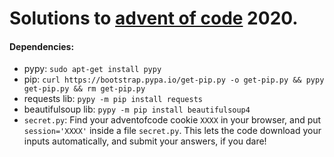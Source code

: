 # Solutions to [advent of code](https://adventofcode.com/) 2020.

#### Dependencies:

- pypy: `sudo apt-get install pypy`
- pip: `curl https://bootstrap.pypa.io/get-pip.py -o get-pip.py && pypy get-pip.py && rm get-pip.py`
- requests lib: `pypy -m pip install requests`
- beautifulsoup lib: `pypy -m pip install beautifulsoup4`
- `secret.py`: Find your adventofcode cookie `XXXX` in your browser, and put `session='XXXX'` inside a file `secret.py`. This lets the code download your inputs automatically, and submit your answers, if you dare!
